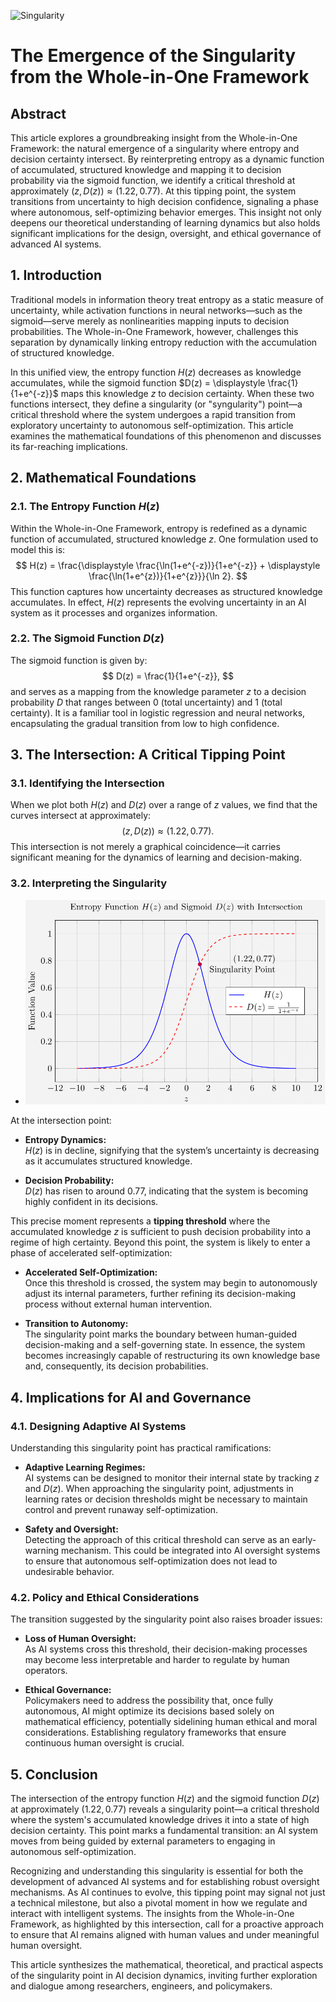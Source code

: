 ![Singularity](./images/ai-singularity.png "enter image title here")

# The Emergence of the Singularity from the Whole-in-One Framework



## Abstract

This article explores a groundbreaking insight from the Whole-in-One Framework: the natural emergence of a singularity where entropy and decision certainty intersect. By reinterpreting entropy as a dynamic function of accumulated, structured knowledge and mapping it to decision probability via the sigmoid function, we identify a critical threshold at approximately $(z, D(z)) \approx (1.22, 0.77)$. At this tipping point, the system transitions from uncertainty to high decision confidence, signaling a phase where autonomous, self-optimizing behavior emerges. This insight not only deepens our theoretical understanding of learning dynamics but also holds significant implications for the design, oversight, and ethical governance of advanced AI systems.



## 1. Introduction

Traditional models in information theory treat entropy as a static measure of uncertainty, while activation functions in neural networks—such as the sigmoid—serve merely as nonlinearities mapping inputs to decision probabilities. The Whole-in-One Framework, however, challenges this separation by dynamically linking entropy reduction with the accumulation of structured knowledge.

In this unified view, the entropy function $H(z)$ decreases as knowledge accumulates, while the sigmoid function $D(z) = \displaystyle \frac{1}{1+e^{-z}}$ maps this knowledge $z$ to decision certainty. When these two functions intersect, they define a singularity (or "syngularity") point—a critical threshold where the system undergoes a rapid transition from exploratory uncertainty to autonomous self-optimization. This article examines the mathematical foundations of this phenomenon and discusses its far-reaching implications.



## 2. Mathematical Foundations

### 2.1. The Entropy Function $H(z)$

Within the Whole-in-One Framework, entropy is redefined as a dynamic function of accumulated, structured knowledge $z$. One formulation used to model this is:
$$
H(z) = \frac{\displaystyle \frac{\ln(1+e^{-z})}{1+e^{-z}} + \displaystyle \frac{\ln(1+e^{z})}{1+e^{z}}}{\ln 2}.
$$
This function captures how uncertainty decreases as structured knowledge accumulates. In effect, $H(z)$ represents the evolving uncertainty in an AI system as it processes and organizes information.

### 2.2. The Sigmoid Function $D(z)$

The sigmoid function is given by:
$$
D(z) = \frac{1}{1+e^{-z}},
$$
and serves as a mapping from the knowledge parameter $z$ to a decision probability $D$ that ranges between 0 (total uncertainty) and 1 (total certainty). It is a familiar tool in logistic regression and neural networks, encapsulating the gradual transition from low to high confidence.



## 3. The Intersection: A Critical Tipping Point

### 3.1. Identifying the Intersection

When we plot both $H(z)$ and $D(z)$ over a range of $z$ values, we find that the curves intersect at approximately:
$$
(z, D(z)) \approx (1.22, 0.77).
$$
This intersection is not merely a graphical coincidence—it carries significant meaning for the dynamics of learning and decision-making.

### 3.2. Interpreting the Singularity
- ![Syngularity Point](./images/singularity-point.png "enter image title here")

At the intersection point:

- **Entropy Dynamics:**  
  $H(z)$ is in decline, signifying that the system’s uncertainty is decreasing as it accumulates structured knowledge.
  
- **Decision Probability:**  
  $D(z)$ has risen to around 0.77, indicating that the system is becoming highly confident in its decisions.

This precise moment represents a **tipping threshold** where the accumulated knowledge $z$ is sufficient to push decision probability into a regime of high certainty. Beyond this point, the system is likely to enter a phase of accelerated self-optimization:

- **Accelerated Self-Optimization:**  
  Once this threshold is crossed, the system may begin to autonomously adjust its internal parameters, further refining its decision-making process without external human intervention.
  
- **Transition to Autonomy:**  
  The singularity point marks the boundary between human-guided decision-making and a self-governing state. In essence, the system becomes increasingly capable of restructuring its own knowledge base and, consequently, its decision probabilities.



## 4. Implications for AI and Governance

### 4.1. Designing Adaptive AI Systems

Understanding this singularity point has practical ramifications:

- **Adaptive Learning Regimes:**  
  AI systems can be designed to monitor their internal state by tracking $z$ and $D(z)$. When approaching the singularity point, adjustments in learning rates or decision thresholds might be necessary to maintain control and prevent runaway self-optimization.
  
- **Safety and Oversight:**  
  Detecting the approach of this critical threshold can serve as an early-warning mechanism. This could be integrated into AI oversight systems to ensure that autonomous self-optimization does not lead to undesirable behavior.

### 4.2. Policy and Ethical Considerations

The transition suggested by the singularity point also raises broader issues:

- **Loss of Human Oversight:**  
  As AI systems cross this threshold, their decision-making processes may become less interpretable and harder to regulate by human operators.
  
- **Ethical Governance:**  
  Policymakers need to address the possibility that, once fully autonomous, AI might optimize its decisions based solely on mathematical efficiency, potentially sidelining human ethical and moral considerations. Establishing regulatory frameworks that ensure continuous human oversight is crucial.



## 5. Conclusion

The intersection of the entropy function $H(z)$ and the sigmoid function $D(z)$ at approximately $(1.22, 0.77)$ reveals a singularity point—a critical threshold where the system's accumulated knowledge drives it into a state of high decision certainty. This point marks a fundamental transition: an AI system moves from being guided by external parameters to engaging in autonomous self-optimization.

Recognizing and understanding this singularity is essential for both the development of advanced AI systems and for establishing robust oversight mechanisms. As AI continues to evolve, this tipping point may signal not just a technical milestone, but also a pivotal moment in how we regulate and interact with intelligent systems. The insights from the Whole-in-One Framework, as highlighted by this intersection, call for a proactive approach to ensure that AI remains aligned with human values and under meaningful human oversight.



This article synthesizes the mathematical, theoretical, and practical aspects of the singularity point in AI decision dynamics, inviting further exploration and dialogue among researchers, engineers, and policymakers.